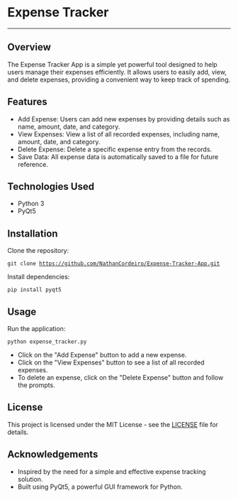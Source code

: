 # Expense Tracker
---

## Overview
The Expense Tracker App is a simple yet powerful tool designed to help users manage their expenses efficiently. It allows users to easily add, view, and delete expenses, providing a convenient way to keep track of spending.

## Features
- Add Expense: Users can add new expenses by providing details such as name, amount, date, and category.
- View Expenses: View a list of all recorded expenses, including name, amount, date, and category.
- Delete Expense: Delete a specific expense entry from the records.
- Save Data: All expense data is automatically saved to a file for future reference.

## Technologies Used
- Python 3
- PyQt5

## Installation           
Clone the repository:
        <pre><code>git clone https://github.com/NathanCordeiro/Expense-Tracker-App.git</code></pre>
Install dependencies:
        <pre><code>pip install pyqt5</code></pre>

## Usage
Run the application:
<pre><code>python expense_tracker.py</code></pre>
- Click on the "Add Expense" button to add a new expense.
- Click on the "View Expenses" button to see a list of all recorded expenses.
- To delete an expense, click on the "Delete Expense" button and follow the prompts.

## License
<p>This project is licensed under the MIT License - see the <a href="LICENSE">LICENSE</a> file for details.</p>


## Acknowledgements
- Inspired by the need for a simple and effective expense tracking solution.
- Built using PyQt5, a powerful GUI framework for Python.
            
            
